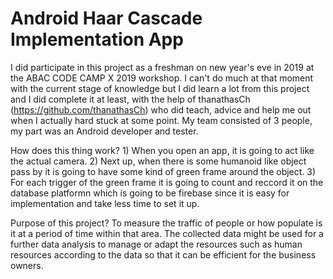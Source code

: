 # Android Haar Cascade Implementation App

I did participate in this project as a freshman on new year's eve in 2019 at the ABAC CODE CAMP X 2019 workshop. I can't do much at that moment with the current stage 
of knowledge but I did learn a lot from this project and I did complete it at least, with the help of thanathasCh (https://github.com/thanathasCh) who did teach, advice 
and help me out when I actually hard stuck at some point. My team consisted of 3 people, my part was an Android developer and tester.

How does this thing work? 
    1) When you open an app, it is going to act like the actual camera. 
    2) Next up, when there is some humanoid like object pass by it is going to have some kind of green frame around the object.
    3) For each trigger of the green frame it is going to count and reccord it on the database platformn which is going to be
       firebase since it is easy for implementation and take less time to set it up.

Purpose of this project? 
    To measure the traffic of people or how populate is it at a period of time within that area. The collected data might be used for a further data analysis to manage or 
    adapt the resources such as human resources according to the data so that it can be efficient for the business owners.
